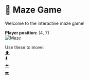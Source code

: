 # 🧩 Maze Game  
Welcome to the interactive maze game!

**Player position:** (4, 7)  
![Maze](https://recognize-instructor-criteria-other.trycloudflare.com/images/pos_4_7.png?t=1760503399173)

Use these to move:  
[⬆️](https://recognize-instructor-criteria-other.trycloudflare.com/move/4_7_w)  
[⬇️](https://recognize-instructor-criteria-other.trycloudflare.com/move/4_7_s)  
[⬅️](https://recognize-instructor-criteria-other.trycloudflare.com/move/4_7_a)  
[➡️](https://recognize-instructor-criteria-other.trycloudflare.com/move/4_7_d)
